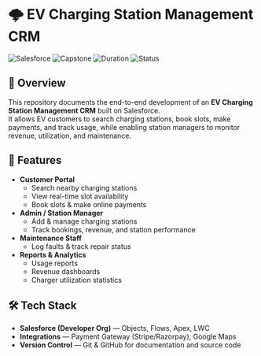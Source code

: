 # 🌩️ EV Charging Station Management CRM

![Salesforce](https://img.shields.io/badge/Platform-Salesforce-blue)
![Capstone](https://img.shields.io/badge/Project-Capstone-green)
![Duration](https://img.shields.io/badge/Duration-5%20Days-yellow)
![Status](https://img.shields.io/badge/Status-In%20Progress-orange)

## 📌 Overview
This repository documents the end-to-end development of an **EV Charging Station Management CRM** built on Salesforce.  
It allows EV customers to search charging stations, book slots, make payments, and track usage, while enabling station managers to monitor revenue, utilization, and maintenance.  

## 🚗 Features
- **Customer Portal**
  - Search nearby charging stations
  - View real-time slot availability
  - Book slots & make online payments
- **Admin / Station Manager**
  - Add & manage charging stations
  - Track bookings, revenue, and station performance
- **Maintenance Staff**
  - Log faults & track repair status
- **Reports & Analytics**
  - Usage reports
  - Revenue dashboards
  - Charger utilization statistics

## 🛠 Tech Stack
- **Salesforce (Developer Org)** — Objects, Flows, Apex, LWC  
- **Integrations** — Payment Gateway (Stripe/Razorpay), Google Maps  
- **Version Control** — Git & GitHub for documentation and source code  

